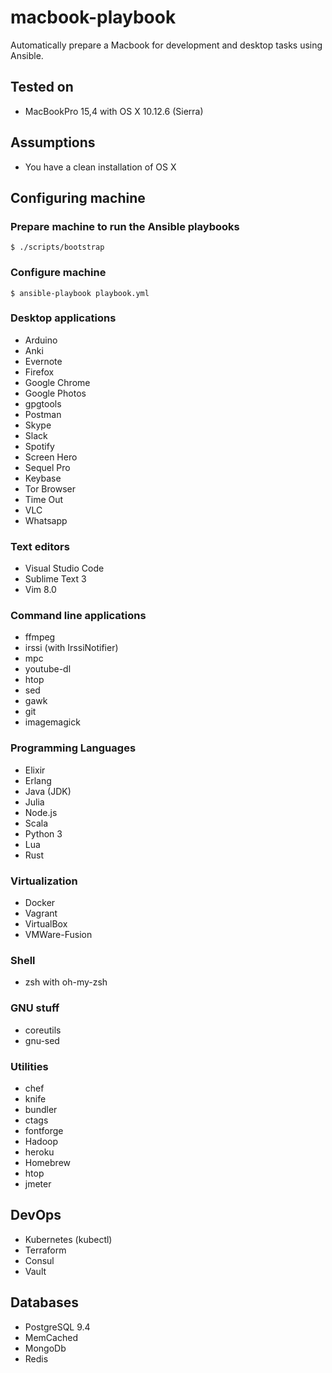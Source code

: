 
# macbook-playbook 

Automatically prepare a Macbook for development and desktop tasks using Ansible.


## Tested on

- MacBookPro 15,4 with OS X 10.12.6 (Sierra)

## Assumptions

- You have a clean installation of OS X

## Configuring machine

### Prepare machine to run the Ansible playbooks

    $ ./scripts/bootstrap

### Configure machine

    $ ansible-playbook playbook.yml

### Desktop applications

- Arduino
- Anki
- Evernote
- Firefox
- Google Chrome
- Google Photos
- gpgtools
- Postman
- Skype
- Slack
- Spotify
- Screen Hero
- Sequel Pro
- Keybase
- Tor Browser
- Time Out
- VLC
- Whatsapp

### Text editors
- Visual Studio Code
- Sublime Text 3
- Vim 8.0

### Command line applications

- ffmpeg
- irssi (with IrssiNotifier)
- mpc
- youtube-dl
- htop
- sed
- gawk
- git 
- imagemagick


### Programming Languages

- Elixir
- Erlang
- Java (JDK)
- Julia
- Node.js
- Scala
- Python 3
- Lua
- Rust

### Virtualization

- Docker
- Vagrant
- VirtualBox
- VMWare-Fusion

### Shell

- zsh with oh-my-zsh
### GNU stuff

- coreutils
- gnu-sed

### Utilities

- chef
- knife
- bundler
- ctags
- fontforge
- Hadoop
- heroku
- Homebrew
- htop
- jmeter


## DevOps

- Kubernetes (kubectl)
- Terraform 
- Consul
- Vault

## Databases

- PostgreSQL 9.4
- MemCached
- MongoDb
- Redis
